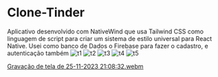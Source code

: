 # Clone-Tinder
Aplicativo desenvolvido com  NativeWind que usa Tailwind CSS como linguagem de script para criar um sistema de estilo universal para React Native.
Usei como banco de Dados o Firebase para fazer o cadastro, e autenticação também
![t1](https://github.com/luizzfranca/Clone-Tinder/assets/70065768/20b7fddd-6c1a-46b3-aac4-0168a0860201)
![t2](https://github.com/luizzfranca/Clone-Tinder/assets/70065768/1574c5b1-3969-4298-81cc-a355e8555bb6)
![t3](https://github.com/luizzfranca/Clone-Tinder/assets/70065768/d07ebc2f-bc0f-45d4-82d6-4ce2efa85a69)
![t4](https://github.com/luizzfranca/Clone-Tinder/assets/70065768/90a7cf34-bf0c-4291-8585-2721e56cc576)
![t5](https://github.com/luizzfranca/Clone-Tinder/assets/70065768/9d0d9748-bd82-4109-9c80-ddf8004d2360)


[Gravação de tela de 25-11-2023 21:08:32.webm](https://github.com/luizzfranca/Clone-Tinder/assets/70065768/f6823022-19ef-467d-940d-1b378040944b)
